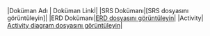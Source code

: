 |Doküman Adı | Doküman Linkİ|
|SRS Dokümanı|[SRS dosyasını görüntüleyin]|
|ERD Dokümanı|[ERD dosyasını görüntüleyin](https://drive.google.com/file/d/1VhqCzVvM6SdZwW1jm_T3nyLdFik8PYtw/view?usp=sharing)|
|Activity| [Activity diagram dosyasını görüntüleyin](https://drive.google.com/file/d/1af-WojCj37iAVu9FF_QYn0NudDOX3AQ3/view?usp=sharing)|
